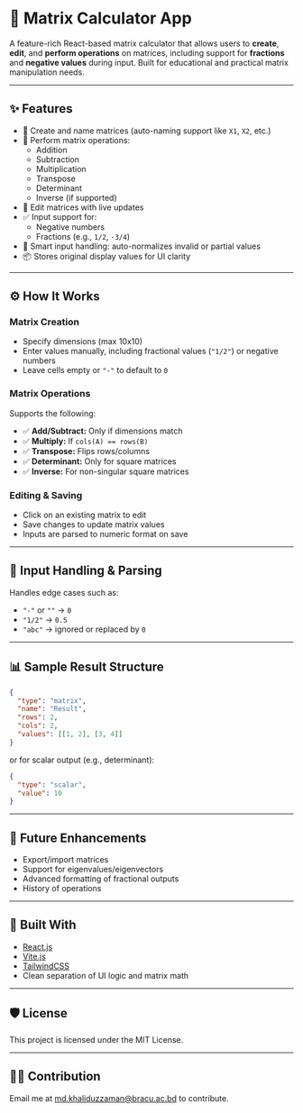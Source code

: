 # 🧮 Matrix Calculator App

A feature-rich React-based matrix calculator that allows users to **create**, **edit**, and **perform operations** on matrices, including support for **fractions** and **negative values** during input. Built for educational and practical matrix manipulation needs.

---

## ✨ Features

- 🔢 Create and name matrices (auto-naming support like `X1`, `X2`, etc.)
- 🧮 Perform matrix operations:
  - Addition
  - Subtraction
  - Multiplication
  - Transpose
  - Determinant
  - Inverse (if supported)
- 📝 Edit matrices with live updates
- ✅ Input support for:
  - Negative numbers
  - Fractions (e.g., `1/2`, `-3/4`)
- 🧼 Smart input handling: auto-normalizes invalid or partial values
- 📦 Stores original display values for UI clarity

---

## ⚙️ How It Works

### Matrix Creation

- Specify dimensions (max 10x10)
- Enter values manually, including fractional values (`"1/2"`) or negative numbers
- Leave cells empty or `"-"` to default to `0`

### Matrix Operations

Supports the following:

- ✅ **Add/Subtract:** Only if dimensions match
- ✅ **Multiply:** If `cols(A) == rows(B)`
- ✅ **Transpose:** Flips rows/columns
- ✅ **Determinant:** Only for square matrices
- ✅ **Inverse:** For non-singular square matrices

### Editing & Saving

- Click on an existing matrix to edit
- Save changes to update matrix values
- Inputs are parsed to numeric format on save

---

## 🧪 Input Handling & Parsing

Handles edge cases such as:

- `"-"` or `""` → `0`
- `"1/2"` → `0.5`
- `"abc"` → ignored or replaced by `0`

---



## 📊 Sample Result Structure

```json
{
  "type": "matrix",
  "name": "Result",
  "rows": 2,
  "cols": 2,
  "values": [[1, 2], [3, 4]]
}
```

or for scalar output (e.g., determinant):

```json
{
  "type": "scalar",
  "value": 10
}
```

---

## 🚀 Future Enhancements

- Export/import matrices
- Support for eigenvalues/eigenvectors
- Advanced formatting of fractional outputs
- History of operations

---

## 🧱 Built With

- [React.js](https://reactjs.org/)
- [Vite.js](https://vite.dev/)
- [TailwindCSS](https://tailwindcss.com/)
- Clean separation of UI logic and matrix math

---

## 🛡️ License

This project is licensed under the MIT License.

---

## 🙋‍♀️ Contribution

Email me at md.khaliduzzaman@bracu.ac.bd to contribute.


